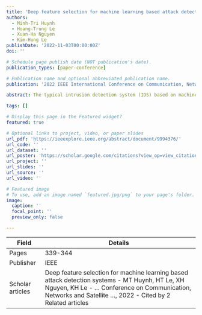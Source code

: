 ```yaml
---
title: 'Deep feature selection for machine learning based attack detection systems'
authors:
  - Minh-Tri Huynh
  - Hoang-Trung Le
  - Xuan-Ha Nguyen
  - Kim-Hung Le
publishDate: '2022-11-03T00:00:00Z'
doi: ''

# Schedule page publish date (NOT publication's date).
publication_types: [paper-conference]

# Publication name and optional abbreviated publication name.
publication: '2022 IEEE International Conference on Communication, Networks and Satellite (COMNETSAT)'

abstract: The typical intrusion detection system (IDS) based on machine learning classifies normal and attack network traffic by extracting and analyzing network features. However, several extracted features are irrelevant and may degrade the classification accuracy. In addition, they also increase the training time and model size. Therefore, feature selection is an essential process in building an IDS system. In this paper, we propose a feature selection method for IDS by employing a Deep Neural Network model to search for and select the most crucial features. The proposal is evaluated with two datasets  UNSW-NB15 and CIC-IDS2017, and archives superior results compared with other feature selection algorithms with accuracy up to 99.96% for UNSW-NB15, 99.88% for CIC-IDS2017 while combining with LSTM-based IDS. It also reduces significant data size and time for training.

tags: []

# Display this page in the Featured widget?
featured: true

# Optional links to project, video, or paper slides
url_pdf: 'https://ieeexplore.ieee.org/abstract/document/9994376/'
url_code: ''
url_dataset: ''
url_poster: 'https://scholar.google.com/citations?view_op=view_citation&hl=en&user=6bDvWw0AAAAJ&pagesize=100&citation_for_view=6bDvWw0AAAAJ:mB3voiENLucC'
url_project: ''
url_slides: ''
url_source: ''
url_video: ''

# Featured image
# To use, add an image named `featured.jpg/png` to your page's folder.
image:
  caption: ''
  focal_point: ''
  preview_only: false

---
```


|Field|Details|
|-----|-------|
|Pages|339-344|
|Publisher|IEEE|
|Scholar articles|Deep feature selection for machine learning based attack detection systems - MT Huynh, HT Le, XH Nguyen, KH Le - … Conference on Communication, Networks and Satellite …, 2022 - Cited by 2 Related articles|
